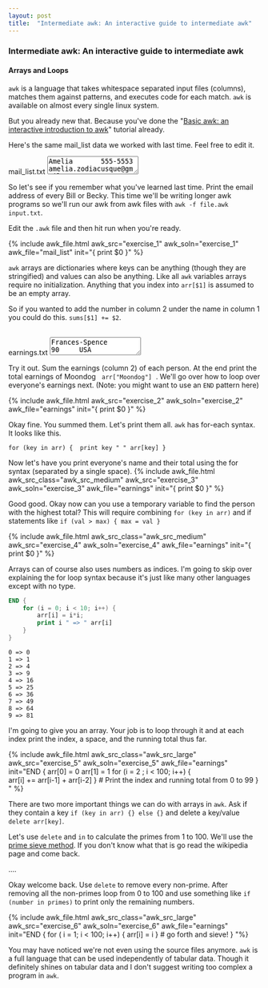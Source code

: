 ```yaml
---
layout: post
title:  "Intermediate awk: An interactive guide to intermediate awk"
---
```


### Intermediate awk: An interactive guide to intermediate awk 
#### Arrays and Loops

<script src="/assets/awk.js?3"></script>
<script src="/assets/awk_tutorial_2.js?2"></script>

`awk` is a language that takes whitespace separated input files (columns), matches them against patterns, and executes
code for each match.
`awk` is available on almost every single linux system.

But you already new that. Because you've done the "[Basic awk: an interactive introduction to awk](/awk.html)" 
tutorial already.

Here's the same mail_list data we worked with last time. Feel free to edit it.
<div class="awk">
<span class="awk_file_name_hover">mail_list.txt</span>
<textarea class="awk_text" id="mail_list">
Amelia       555-5553    amelia.zodiacusque@gmail.com       F
Anthony      555-3412    anthony.asserturo@hotmail.com      A
Becky        555-7685    becky.algebrarum@gmail.com         A
Bill         555-1675    bill.drowning@hotmail.com          A
Broderick    555-0542    broderick.aliquotiens@yahoo.com    R
Camilla      555-2912    camilla.infusarum@skynet.be        R
Fabius       555-1234    fabius.undevicesimus@ucb.edu       F
Julie        555-6699    julie.perscrutabor@skeeve.com      F
Yoeu         555-1331    yoeu.blah@blarg.co.uk              F
Martin       555-6480    martin.codicibus@hotmail.com       A
Samuel       555-3430    samuel.lanceolis@shu.edu           A
Jean-Paul    555-2127    jeanpaul.campanorum@nyu.edu        R
Eyau         555-1133    eyau@campos.cmyk.rgb               R
Bill         555-1337    billiam.billy@cal.tech.edu         R
</textarea>
</div>

So let's see if you remember what you've learned last time. Print the email address of every Bill or Becky.
This time we'll be writing longer awk programs so we'll run our awk from awk files with `awk -f file.awk input.txt`.

Edit the `.awk` file and then hit run when you're ready.

{% include awk_file.html awk_src="exercise_1" awk_soln="exercise_1" awk_file="mail_list" init="{ print $0 }" %} 

`awk` arrays are dictionaries where keys can be anything (though they are stringified) and values can also be anything. 
Like all `awk` variables arrays require no initialization. Anything that you index into `arr[$1]` is assumed to be an 
empty array.

So if you wanted to add the number in column 2 under the name in column 1 you could do this. `sums[$1] += $2`.

<div class="awk"><br/>
<span class="awk_file_name_hover">earnings.txt</span>
<textarea class="awk_text" id="earnings">
Frances-Spence         90     USA
菅義偉                  72     JP
Nate                   -21    USA
Nate                   22     USA
Nate                   -65    USA
Moondog                83     USA
Moondog                24     USA
Michael-Fastbender     42     USA
沈向洋                  54     CN
Jordan-Etude           13     USA
Aditi-Acharya          83     IN
차미영                   41     KR
Frances-Spence         -80    USA
Frances-Spence         43     USA
Navya-Reddy            55     IN
Moondog                13     USA
Bolade-Ibrahim         28     NG
Bolade-Ibrahim         -10    NG
Jean-Bartik            87     USA
Leslie-Lamport         80     USA
</textarea>
</div>

Try it out. Sum the earnings (column 2) of each person. At the end print the total earnings of Moondog &nbsp; `arr["Moondog"]` &nbsp;. We'll go over how to loop
over everyone's earnings next. (Note: you might want to use an `END` pattern here)


{% include awk_file.html awk_src="exercise_2" awk_soln="exercise_2" awk_file="earnings" init="{ print $0 }" %} 

Okay fine. You summed them. Let's print them all. `awk` has for-each syntax. It looks like this.

`for (key in arr) {  print key " " arr[key] }`

Now let's have you print everyone's name and their total using the for syntax (separated by a single space).
{% include awk_file.html awk_src_class="awk_src_medium" awk_src="exercise_3" awk_soln="exercise_3" awk_file="earnings" init="{ print $0 }" %} 


Good good. Okay now can you use a temporary variable to find the person with the highest total? This will require
combining `for (key in arr)` and if statements like `if (val > max) { max = val }` 

{% include awk_file.html awk_src_class="awk_src_medium" awk_src="exercise_4" awk_soln="exercise_4" awk_file="earnings" init="{ print $0 }" %}

Arrays can of course also uses numbers as indices. 
I'm going to skip over explaining the for loop syntax because it's just like many other languages except with no type. 
```awk
END {
    for (i = 0; i < 10; i++) {
        arr[i] = i*i;
        print i " => " arr[i]
    }
}
```
```
0 => 0
1 => 1
2 => 4
3 => 9
4 => 16
5 => 25
6 => 36
7 => 49
8 => 64
9 => 81
```

I'm going to give you an array. Your job is to loop through it and at each index print the index, a space, and the running total thus far.

{% include awk_file.html awk_src_class="awk_src_large" awk_src="exercise_5" awk_soln="exercise_5" awk_file="earnings" init="END {
    arr[0] = 0
    arr[1] = 1
    for (i = 2 ; i < 100; i++) {        
        arr[i] += arr[i-1] + arr[i-2]
    }
    # Print the index and running total from 0 to 99
}
" %}

There are two more important things we can do with arrays in `awk`. Ask if they contain a key `if (key in arr) {} else {}` and delete a key/value &nbsp; `delete arr[key]`.

Let's use `delete` and `in` to calculate the primes from 1 to 100. We'll use the [prime sieve method](https://en.wikipedia.org/wiki/Sieve_of_Eratosthenes). 
If you don't know what that is go read the wikipedia page and come back. 


....

Okay welcome back. Use `delete` to remove every non-prime. After removing all the non-primes loop from 0 to 100 and use something like `if (number in primes)` to print
only the remaining numbers.

{% include awk_file.html awk_src_class="awk_src_large" awk_src="exercise_6" awk_soln="exercise_6" awk_file="earnings" init="END {
    for ( i = 1; i < 100; i++) {
        arr[i] = i
    }
    # go forth and sieve!
} "%}

You may have noticed we're not even using the source files anymore. `awk` is a full language that can be used independently of tabular data.
Though it definitely shines on tabular data and I don't suggest writing too complex a program in `awk`.